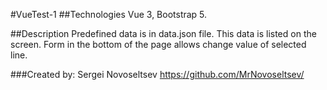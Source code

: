 #VueTest-1
##Technologies
Vue 3, Bootstrap 5.

##Description
Predefined data is in data.json file. This data is listed on the screen. Form in the bottom of the page allows change value of selected line.

###Created by:
Sergei Novoseltsev
https://github.com/MrNovoseltsev/